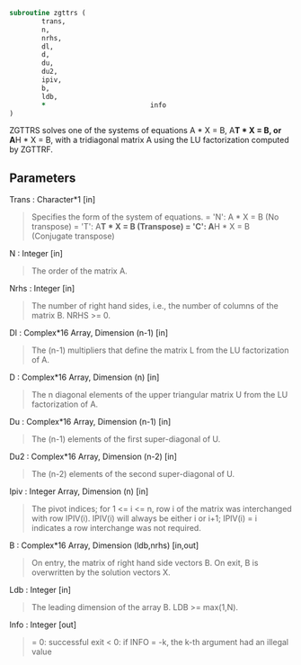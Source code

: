 ```fortran
subroutine zgttrs (
		trans,
		n,
		nrhs,
		dl,
		d,
		du,
		du2,
		ipiv,
		b,
		ldb,
		*                          info
)
```

 ZGTTRS solves one of the systems of equations
    A * X = B,  A**T * X = B,  or  A**H * X = B,
 with a tridiagonal matrix A using the LU factorization computed
 by ZGTTRF.

## Parameters
Trans : Character*1 [in]
> Specifies the form of the system of equations.
> = 'N':  A * X = B     (No transpose)
> = 'T':  A**T * X = B  (Transpose)
> = 'C':  A**H * X = B  (Conjugate transpose)

N : Integer [in]
> The order of the matrix A.

Nrhs : Integer [in]
> The number of right hand sides, i.e., the number of columns
> of the matrix B.  NRHS >= 0.

Dl : Complex*16 Array, Dimension (n-1) [in]
> The (n-1) multipliers that define the matrix L from the
> LU factorization of A.

D : Complex*16 Array, Dimension (n) [in]
> The n diagonal elements of the upper triangular matrix U from
> the LU factorization of A.

Du : Complex*16 Array, Dimension (n-1) [in]
> The (n-1) elements of the first super-diagonal of U.

Du2 : Complex*16 Array, Dimension (n-2) [in]
> The (n-2) elements of the second super-diagonal of U.

Ipiv : Integer Array, Dimension (n) [in]
> The pivot indices; for 1 <= i <= n, row i of the matrix was
> interchanged with row IPIV(i).  IPIV(i) will always be either
> i or i+1; IPIV(i) = i indicates a row interchange was not
> required.

B : Complex*16 Array, Dimension (ldb,nrhs) [in,out]
> On entry, the matrix of right hand side vectors B.
> On exit, B is overwritten by the solution vectors X.

Ldb : Integer [in]
> The leading dimension of the array B.  LDB >= max(1,N).

Info : Integer [out]
> = 0:  successful exit
> < 0:  if INFO = -k, the k-th argument had an illegal value

